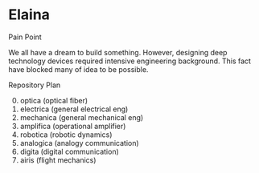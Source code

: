# Elaina
Pain Point

We all have a dream to build something. However, designing deep technology devices required intensive engineering background. This fact have blocked many of idea to be possible.

Repository Plan

0. optica (optical fiber)
1. electrica (general electrical eng)
2. mechanica (general mechanical eng)
3. amplifica (operational amplifier)
4. robotica (robotic dynamics)
5. analogica (analogy communication)
6. digita (digital communication)
7. airis (flight mechanics)
